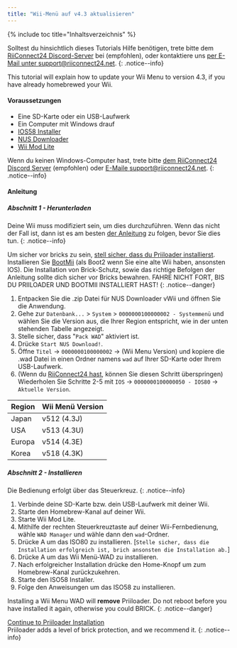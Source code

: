 ```yaml
---
title: "Wii-Menü auf v4.3 aktualisieren"
---
```


{% include toc title="Inhaltsverzeichnis" %}

Solltest du hinsichtlich dieses Tutorials Hilfe benötigen, trete bitte dem [RiiConnect24 Discord-Server](https://discord.gg/rc24) bei (empfohlen), oder kontaktiere uns [per E-Mail unter support@riiconnect24.net](mailto:support@riiconnect24.net).
{: .notice--info}

This tutorial will explain how to update your Wii Menu to version 4.3, if you have already homebrewed your Wii.

#### Voraussetzungen
* Eine SD-Karte oder ein USB-Laufwerk
* Ein Computer mit Windows drauf
* [IOS58 Installer](https://oscwii.org/library/app/ios58-installer)
* [NUS Downloader](https://github.com/WiiDatabase/nusdownloader/releases/latest)
* [Wii Mod Lite](https://oscwii.org/library/app/WiiModLite)

Wenn du keinen Windows-Computer hast, trete bitte [dem RiiConnect24 Discord Server](https://discord.gg/rc24) (empfohlen) oder [E-Maile support@riiconnect24.net](mailto:support@riiconnect24.net).
{: .notice--info}

#### Anleitung

##### Abschnitt 1 - Herunterladen

Deine Wii muss modifiziert sein, um dies durchzuführen. Wenn das nicht der Fall ist, dann ist es am besten [der Anleitung](get-started) zu folgen, bevor Sie dies tun.
{: .notice--info}

Um sicher vor bricks zu sein, [stell sicher, dass du Priiloader installierst](priiloader). Installieren Sie [BootMii](bootmii) (als Boot2 wenn Sie eine alte Wii haben, ansonsten IOS). Die Installation von Brick-Schutz, sowie das richtige Befolgen der Anleitung sollte dich sicher vor Bricks bewahren. FAHRE NICHT FORT, BIS DU PRIILOADER UND BOOTMII INSTALLIERT HAST!
{: .notice--danger}

1. Entpacken Sie die .zip Datei für NUS Downloader vWii und öffnen Sie die Anwendung.
2. Gehe zur `Datenbank...` > `System` > `0000000100000002 - Systemmenü` und wählen Sie die Version aus, die Ihrer Region entspricht, wie in der unten stehenden Tabelle angezeigt.
3. Stelle sicher, dass "`Pack WAD`" aktiviert ist.
4. Drücke `Start NUS Download!`.
5. Öffne `Titel` -> `0000000100000002` -> (Wii Menu Version) und kopiere die .wad Datei in einen Ordner namens `wad` auf Ihrer SD-Karte oder Ihrem USB-Laufwerk.
6. (Wenn du [RiiConnect24 hast](riiconnect24), können Sie diesen Schritt überspringen) Wiederholen Sie Schritte 2-5 mit `IOS` -> `0000000100000050 - IOS80` -> `Aktuelle Version`.

| Region | Wii Menü Version |
| ------ | ---------------- |
| Japan  | v512 (4.3J)      |
| USA    | v513 (4.3U)      |
| Europa | v514 (4.3E)      |
| Korea  | v518 (4.3K)      |

##### Abschnitt 2 - Installieren

Die Bedienung erfolgt über das Steuerkreuz.
{: .notice--info}

1. Verbinde deine SD-Karte bzw. dein USB-Laufwerk mit deiner Wii.
2. Starte den Homebrew-Kanal auf deiner Wii.
3. Starte Wii Mod Lite.
4. Mithilfe der rechten Steuerkreuztaste auf deiner Wii-Fernbedienung, wähle `WAD Manager` und wähle dann den `wad`-Ordner.
5. Drücke A um das ISO80 zu installieren. [`Stelle sicher, dass die Installation erfolgreich ist, brich ansonsten die Installation ab.`]
6. Drücke A um das Wii Menü-WAD zu installieren.
7. Nach erfolgreicher Installation drücke den Home-Knopf um zum Homebrew-Kanal zurückzukehren.
8. Starte den ISO58 Installer.
9. Folge den Anweisungen um das ISO58 zu installieren.

Installing a Wii Menu WAD will **remove** Priiloader. Do not reboot before you have installed it again, otherwise you could BRICK.
{: .notice--danger}

[Continue to Priiloader Installation](priiloader)<br> Priiloader adds a level of brick protection, and we recommend it.
{: .notice--info}

